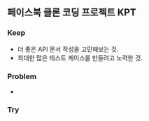 ## 페이스북 클론 코딩 프로젝트 KPT

### Keep

- 더 좋은 API 문서 작성을 고민해보는 것.
- 최대한 많은 테스트 케이스를 만들려고 노력한 것.

### Problem

- 

### Try



